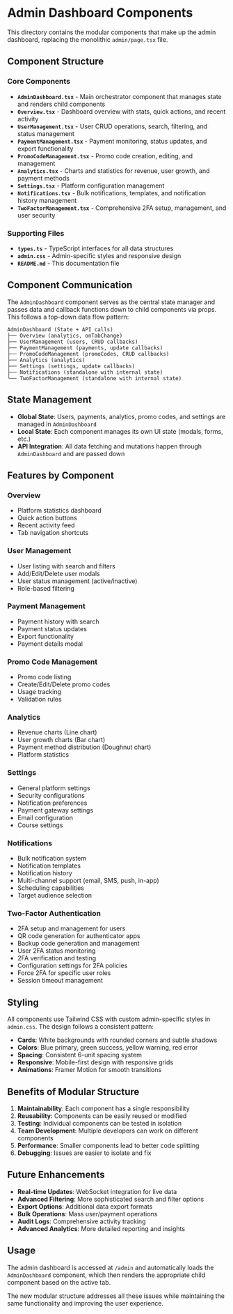 # Admin Dashboard Components

This directory contains the modular components that make up the admin dashboard, replacing the monolithic `admin/page.tsx` file.

## Component Structure

### Core Components

- **`AdminDashboard.tsx`** - Main orchestrator component that manages state and renders child components
- **`Overview.tsx`** - Dashboard overview with stats, quick actions, and recent activity
- **`UserManagement.tsx`** - User CRUD operations, search, filtering, and status management
- **`PaymentManagement.tsx`** - Payment monitoring, status updates, and export functionality
- **`PromoCodeManagement.tsx`** - Promo code creation, editing, and management
- **`Analytics.tsx`** - Charts and statistics for revenue, user growth, and payment methods
- **`Settings.tsx`** - Platform configuration management
- **`Notifications.tsx`** - Bulk notifications, templates, and notification history management
- **`TwoFactorManagement.tsx`** - Comprehensive 2FA setup, management, and user security

### Supporting Files

- **`types.ts`** - TypeScript interfaces for all data structures
- **`admin.css`** - Admin-specific styles and responsive design
- **`README.md`** - This documentation file

## Component Communication

The `AdminDashboard` component serves as the central state manager and passes data and callback functions down to child components via props. This follows a top-down data flow pattern:

```
AdminDashboard (State + API calls)
├── Overview (analytics, onTabChange)
├── UserManagement (users, CRUD callbacks)
├── PaymentManagement (payments, update callbacks)
├── PromoCodeManagement (promoCodes, CRUD callbacks)
├── Analytics (analytics)
├── Settings (settings, update callbacks)
├── Notifications (standalone with internal state)
└── TwoFactorManagement (standalone with internal state)
```

## State Management

- **Global State**: Users, payments, analytics, promo codes, and settings are managed in `AdminDashboard`
- **Local State**: Each component manages its own UI state (modals, forms, etc.)
- **API Integration**: All data fetching and mutations happen through `AdminDashboard` and are passed down

## Features by Component

### Overview
- Platform statistics dashboard
- Quick action buttons
- Recent activity feed
- Tab navigation shortcuts

### User Management
- User listing with search and filters
- Add/Edit/Delete user modals
- User status management (active/inactive)
- Role-based filtering

### Payment Management
- Payment history with search
- Payment status updates
- Export functionality
- Payment details modal

### Promo Code Management
- Promo code listing
- Create/Edit/Delete promo codes
- Usage tracking
- Validation rules

### Analytics
- Revenue charts (Line chart)
- User growth charts (Bar chart)
- Payment method distribution (Doughnut chart)
- Platform statistics

### Settings
- General platform settings
- Security configurations
- Notification preferences
- Payment gateway settings
- Email configuration
- Course settings

### Notifications
- Bulk notification system
- Notification templates
- Notification history
- Multi-channel support (email, SMS, push, in-app)
- Scheduling capabilities
- Target audience selection

### Two-Factor Authentication
- 2FA setup and management for users
- QR code generation for authenticator apps
- Backup code generation and management
- User 2FA status monitoring
- 2FA verification and testing
- Configuration settings for 2FA policies
- Force 2FA for specific user roles
- Session timeout management

## Styling

All components use Tailwind CSS with custom admin-specific styles in `admin.css`. The design follows a consistent pattern:

- **Cards**: White backgrounds with rounded corners and subtle shadows
- **Colors**: Blue primary, green success, yellow warning, red error
- **Spacing**: Consistent 6-unit spacing system
- **Responsive**: Mobile-first design with responsive grids
- **Animations**: Framer Motion for smooth transitions

## Benefits of Modular Structure

1. **Maintainability**: Each component has a single responsibility
2. **Reusability**: Components can be easily reused or modified
3. **Testing**: Individual components can be tested in isolation
4. **Team Development**: Multiple developers can work on different components
5. **Performance**: Smaller components lead to better code splitting
6. **Debugging**: Issues are easier to isolate and fix

## Future Enhancements

- **Real-time Updates**: WebSocket integration for live data
- **Advanced Filtering**: More sophisticated search and filter options
- **Export Options**: Additional data export formats
- **Bulk Operations**: Mass user/payment operations
- **Audit Logs**: Comprehensive activity tracking
- **Advanced Analytics**: More detailed reporting and insights

## Usage

The admin dashboard is accessed at `/admin` and automatically loads the `AdminDashboard` component, which then renders the appropriate child component based on the active tab.

The new modular structure addresses all these issues while maintaining the same functionality and improving the user experience.
